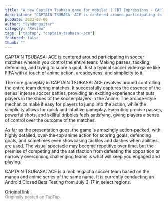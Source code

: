 ```yaml
---
title: "A new Captain Tsubasa game for mobile! | CBT Impressions - CAPTAIN TSUBASA: ACE"
description: "CAPTAIN TSUBASA: ACE is centered around participating in soccer matches wherein you control the entire team: Making passes, tackling, defending, and trying to score a goal. Just a typical soccer video game like FIFA with a touch of anime action, arcadeyness, and simplicity to it."
pubDate: 2023-07-06
author: "lyndonguitar"
category: "Review"
tags: ["taptap", "captain-tsubasa:-ace"]
featured: false
thumb: ""
---
```


CAPTAIN TSUBASA: ACE is centered around participating in soccer matches wherein you control the entire team: Making passes, tackling, defending, and trying to score a goal. Just a typical soccer video game like FIFA with a touch of anime action, arcadeyness, and simplicity to it.

The core gameplay in CAPTAIN TSUBASA: ACE revolves around controlling the entire team during matches. It successfully captures the essence of the series' intense soccer battles, providing an exciting experience that puts players in the shoes of the soccer players in the Anime. The arcade-style mechanics make it easy for players to jump into the action, while the simplicity allows for quick and intuitive gameplay. Executing precise passes, powerful shots, and skillful dribbles feels satisfying, giving players a sense of control over the outcome of the matches.

As far as the presentation goes, the game is amazingly action-packed, with highly detailed, over-the-top anime action for scoring goals, defending goals, and sometimes even showcasing tackles and dashes when abilities are used. The visual spectacle may become repetitive over time, but the premise of competing and the satisfaction from defeating the opposition or narrowly overcoming challenging teams is what will keep you engaged and playing.

CAPTAIN TSUBASA: ACE is a mobile gacha soccer team based on the manga and anime series of the same name. It is currently conducting an Android Closed Beta Testing from July 3-17 in select regions.

[Original link](https://m.taptap.io/post/5958761?share_id=cd7818fc1791&utm_medium=share&utm_source=discord)<br><span style="font-size: 0.95em; color: #888;">Originally posted on TapTap.</span>
